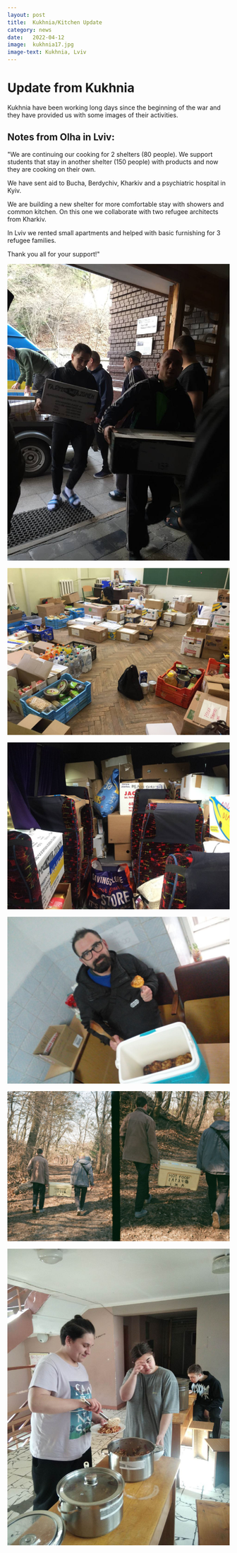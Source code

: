 ```yaml
---
layout: post
title:  Kukhnia/Kitchen Update
category: news
date:   2022-04-12
image:  kukhnia17.jpg
image-text: Kukhnia, Lviv
---
```

# Update from Kukhnia

Kukhnia have been working long days since the beginning of the war and they have provided us with some images of their activities.

## Notes from Olha in Lviv:

"We are continuing our cooking for 2 shelters (80 people). We support students that stay in another shelter (150 people) with products and now they are cooking on their own.

We have sent aid to Bucha, Berdychiv, Kharkiv and a psychiatric hospital in Kyiv.

We are building a new shelter for more comfortable stay with showers and common kitchen. On this one we collaborate with two refugee architects from Kharkiv.

In Lviv we rented small apartments and helped with basic furnishing for 3 refugee families.

Thank you all for your support!"

![](/assets/images/kukhnia18.jpg)

![](/assets/images/kukhnia19.jpg)

![](/assets/images/kukhnia20.jpg)

![](/assets/images/kukhnia21.jpg)

![](/assets/images/kukhnia22.jpg)

![](/assets/images/kukhnia23.jpg)
